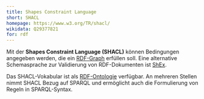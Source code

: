 ```yaml
---
title: Shapes Constraint Language 
short: SHACL
homepage: https://www.w3.org/TR/shacl/
wikidata: Q29377821 
for: rdf
---
```


Mit der **Shapes Constraint Language (SHACL)** können Bedingungen angegeben
werden, die ein [RDF-Graph](../rdf) erfüllen soll. Eine alternative
Schemasprache zur Validierung von RDF-Dokumenten ist [ShEx](shex).

Das SHACL-Vokabular ist als [RDF-Ontologie](../rdf/voc/sh) verfügbar. An
mehreren Stellen nimmt SHACL Bezug auf SPARQL und ermöglicht auch die
Formulierung von Regeln in SPARQL-Syntax.
